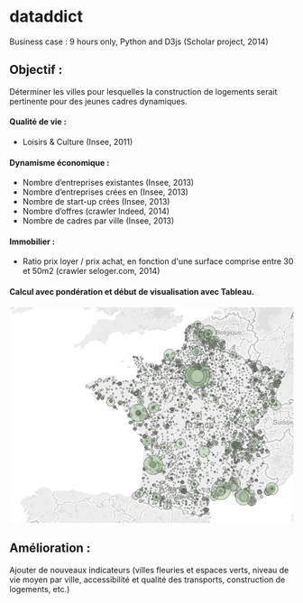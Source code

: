 dataddict
=========

Business case : 9 hours only, Python and D3js (Scholar project, 2014)


## Objectif :
Déterminer les villes pour lesquelles la construction de logements serait pertinente pour des jeunes cadres dynamiques.

#### Qualité de vie :
* Loisirs & Culture (Insee, 2011) 

#### Dynamisme économique :
* Nombre d’entreprises existantes (Insee, 2013)
* Nombre d’entreprises crées en (Insee, 2013)
* Nombre de start-up crées  (Insee, 2013)
* Nombre d’offres (crawler Indeed, 2014)
* Nombre de cadres par ville (Insee, 2013)

#### Immobilier :
* Ratio prix loyer / prix achat, en fonction d'une surface comprise entre 30 et 50m2 (crawler seloger.com, 2014)


#### Calcul avec pondération et début de visualisation avec Tableau.

![Benchmark](first_test_viz.PNG)

## Amélioration :
Ajouter de nouveaux indicateurs (villes fleuries et espaces verts, niveau de vie moyen par ville, accessibilité et qualité des transports, construction de logements, etc.)
